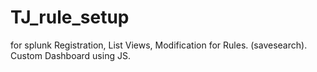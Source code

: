 # TJ_rule_setup
for splunk
Registration, List Views, Modification for Rules. (savesearch).
Custom Dashboard using JS.
